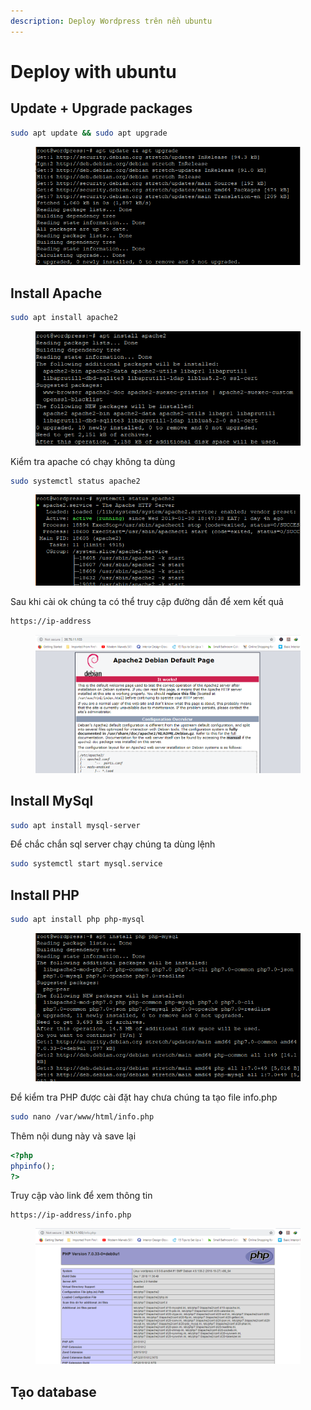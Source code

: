 ```yaml
---
description: Deploy Wordpress trên nền ubuntu
---
```


# Deploy with ubuntu

## Update + Upgrade packages

```bash
sudo apt update && sudo apt upgrade
```

<figure><img src="../.gitbook/assets/image (15).png" alt=""><figcaption></figcaption></figure>

## Install Apache&#x20;

```bash
sudo apt install apache2
```

<figure><img src="../.gitbook/assets/image (9).png" alt=""><figcaption></figcaption></figure>

Kiểm tra apache có chạy không ta dùng

```bash
sudo systemctl status apache2
```

<figure><img src="../.gitbook/assets/image (6).png" alt=""><figcaption></figcaption></figure>

Sau khi cài ok chúng ta có thể truy cập đường dẫn để xem kết quả

```markdown
https://ip-address
```

<figure><img src="../.gitbook/assets/image.png" alt=""><figcaption></figcaption></figure>

## Install MySql

```bash
sudo apt install mysql-server
```

Để chắc chắn sql server chạy chúng ta dùng lệnh

```bash
sudo systemctl start mysql.service
```



## Install PHP

```bash
sudo apt install php php-mysql
```

<figure><img src="../.gitbook/assets/image (11).png" alt=""><figcaption></figcaption></figure>

Để kiểm tra PHP được cài đặt hay chưa chúng ta tạo file info.php

```bash
sudo nano /var/www/html/info.php
```

Thêm nội dung này và save lại

```php
<?php
phpinfo();
?>
```

Truy cập vào link để xem thông tin&#x20;

```url
https://ip-address/info.php
```

<figure><img src="../.gitbook/assets/image (13).png" alt=""><figcaption></figcaption></figure>



## Tạo database&#x20;
